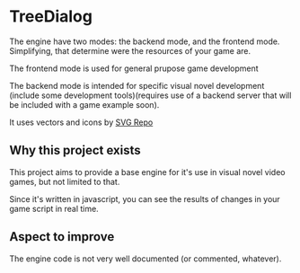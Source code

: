 # TreeDialog

The engine have two modes: the backend mode, and the frontend mode. Simplifying, that determine were the resources of your game are.

The frontend mode is used for general prupose game development


The backend mode is intended for specific visual novel development (include some development tools)(requires use of a backend server that will be included with a game example soon).

It uses vectors and icons by <a href="https://www.svgrepo.com" target="_blank">SVG Repo</a>

## Why this project exists

This project aims to provide a base engine for it's use in visual novel video games, but not limited to that.

Since it's written in javascript, you can see the results of changes in your game script in real time.

## Aspect to improve

The engine code is not very well documented (or commented, whatever). 